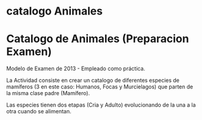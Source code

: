 # catalogo Animales

# Catalogo de Animales (Preparacion Examen)

Modelo de Examen de 2013 - Empleado como práctica.

La Actividad consiste en crear un catalogo de diferentes especies de mamíferos (3 en este caso: Humanos, Focas y Murcielagos) que parten de la misma clase padre (Mamífero). 

Las especies tienen dos etapas (Cria y Adulto) evolucionando de la una a la otra cuando se alimentan. 
